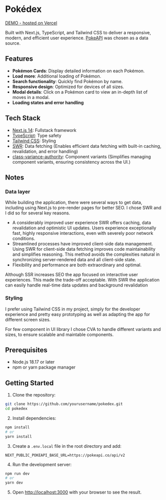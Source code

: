 # Pokédex

[DEMO - hosted on Vercel](https://y-pokedex.vercel.app)

Built with Next.js, TypeScript, and Tailwind CSS to deliver a responsive, modern, and efficient user experience. [PokeAPI](https://pokeapi.co/) was chosen as a data source.

## Features

- <b>Pokémon Cards</b>: Display detailed information on each Pokémon.
- <b>Load more</b>: Additional loading of Pokémon.
- <b>Search functionality</b>: Quickly find Pokémon by name.
- <b>Responsive design</b>: Optimized for devices of all sizes.
- <b>Modal details</b>: Click on a Pokémon card to view an in-depth list of moves in a modal.
- <b>Loading states and error handling</b>

## Tech Stack

- [Next.js 14](https://nextjs.org/): Fullstack framework
- [TypeScript](https://www.typescriptlang.org/): Type safety
- [Tailwind CSS](https://tailwindcss.com/): Styling
- [SWR](https://swr.vercel.app/): Data fetching (Enables efficient data fetching with built-in caching, revalidation, and error handling)
- [class-variance-authority](https://cva.style/docs): Component variants (Simplifies managing component variants, ensuring consistency across the UI.)

## Notes

### Data layer

While building the application, there were several ways to get data, including using Next.js to pre-render pages for better SEO. I chose SWR and I did so for several key reasons.

- A considerably improved user experience
  SWR offers caching, data revalidation and optimistic UI updates. Users experience exceptionally fast, highly responsive interactions, even with severely poor network conditions.
- Streamlined processes have improved client-side data management.
  Using SWR for client-side data fetching improves code maintainability and simplifies reasoning. This method avoids the complexities natural in synchronizing server-rendered data and all client-side state.
- Flexibility and performance are both extraordinary and optimal.

Although SSR increases SEO the app focused on interactive user experiences. This made the trade-off acceptable. With SWR the application can easily handle real-time data updates and background revalidation

### Styling

I prefer using Tailwind CSS in my project, simply for the developer experience and pretty easy prototyping as well as adapting the app for different screen sizes.

For few component in UI library I chose CVA to handle different variants and sizes, to ensure scalable and maintable components.

## Prerequisites

- Node.js 18.17 or later
- npm or yarn package manager

## Getting Started

1. Clone the repository:

```bash
git clone https://github.com/yourusername/pokedex.git
cd pokedex
```

2. Install dependencies:

```bash
npm install
# or
yarn install
```

3. Create a `.env.local` file in the root directory and add:

```env
NEXT_PUBLIC_POKEAPI_BASE_URL=https://pokeapi.co/api/v2
```

4. Run the development server:

```bash
npm run dev
# or
yarn dev
```

5. Open [http://localhost:3000](http://localhost:3000) with your browser to see the result.
